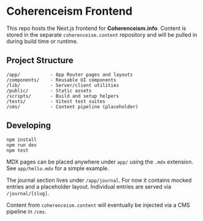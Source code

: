 # Coherenceism Frontend

This repo hosts the Next.js frontend for **Coherenceism.info**. Content is stored in the separate `coherenceism.content` repository and will be pulled in during build time or runtime.

## Project Structure

```
/app/           - App Router pages and layouts
/components/    - Reusable UI components
/lib/           - Server/client utilities
/public/        - Static assets
/scripts/       - Build and setup helpers
/tests/         - Vitest test suites
/cms/           - Content pipeline (placeholder)
```

## Developing

```
npm install
npm run dev
npm test
```

MDX pages can be placed anywhere under `app/` using the `.mdx` extension. See `app/hello.mdx` for a simple example.

The journal section lives under `/app/journal`. For now it contains mocked entries and a placeholder layout. Individual entries are served via `/journal/[slug]`.

Content from `coherenceism.content` will eventually be injected via a CMS pipeline in `/cms`.
